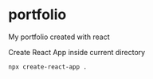 # portfolio
My portfolio created with react

Create React App inside current directory

```
npx create-react-app .

```

